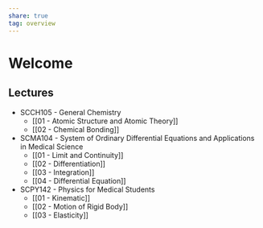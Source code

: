 ```yaml
---
share: true
tag: overview
---
```


# Welcome

## Lectures

- SCCH105 - General Chemistry
	- [[01 - Atomic Structure and Atomic Theory]]
	- [[02 - Chemical Bonding]]
- SCMA104 - System of Ordinary Differential Equations and Applications in Medical Science
	- [[01 - Limit and Continuity]]
	- [[02 - Differentiation]]
	- [[03 - Integration]]
	- [[04 - Differential Equation]]
- SCPY142 - Physics for Medical Students
	- [[01 - Kinematic]]
	- [[02 - Motion of Rigid Body]]
	- [[03 - Elasticity]]
